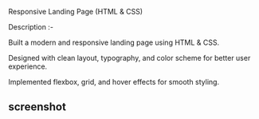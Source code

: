Responsive Landing Page (HTML & CSS)

Description :- 

Built a modern and responsive landing page using HTML & CSS.

Designed with clean layout, typography, and color scheme for better user experience.

Implemented flexbox, grid, and hover effects for smooth styling.

## screenshot

